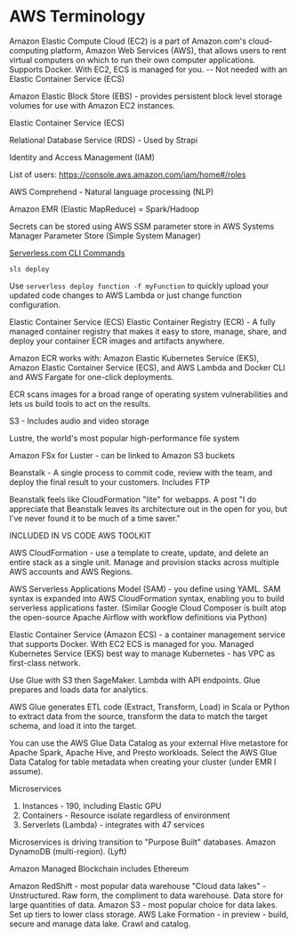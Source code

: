 # AWS Terminology

Amazon Elastic Compute Cloud (EC2) is a part of Amazon.com's cloud-computing platform, Amazon Web Services (AWS), that allows users to rent virtual computers on which to run their own computer applications.  Supports Docker. With EC2, ECS is managed for you.
-- Not needed with an Elastic Container Service (ECS)

Amazon Elastic Block Store (EBS) - provides persistent block level storage volumes for use with Amazon EC2 instances.
<!--
We are using Elastic Block Store for two volumes (drive letters), one for the websites and another for the databases.
-->

Elastic Container Service (ECS)

Relational Database Service (RDS) - Used by Strapi

Identity and Access Management (IAM)

List of users:
https://console.aws.amazon.com/iam/home#/roles


AWS Comprehend - Natural language processing (NLP)  

Amazon EMR (Elastic MapReduce) = Spark/Hadoop  


Secrets can be stored using AWS SSM parameter store in AWS Systems Manager Parameter Store
(Simple System Manager)


[Serverless.com CLI Commands](https://www.serverless.com/framework/docs/providers/aws/cli-reference/deploy/)

	sls deploy


Use `serverless deploy function -f myFunction` to quickly upload your updated code changes to AWS Lambda or just change function configuration.



Elastic Container Service (ECS)
Elastic Container Registry (ECR) - A fully managed container registry that makes it easy to store, manage, share, and deploy your container ECR images and artifacts anywhere.

Amazon ECR works with:
 Amazon Elastic Kubernetes Service (EKS), 
 Amazon Elastic Container Service (ECS), 
 and AWS Lambda
 and Docker CLI
 and AWS Fargate for one-click deployments.

ECR scans images for a broad range of operating system vulnerabilities and lets us build tools to act on the results.

S3 - Includes audio and video storage

Lustre, the world's most popular high-performance file system

Amazon FSx for Luster - can be linked to Amazon S3 buckets


Beanstalk - A single process to commit code, review with the team, and deploy the final result to your customers. Includes FTP

Beanstalk feels like CloudFormation "lite" for webapps. A post "I do appreciate that Beanstalk leaves its architecture out in the open for you, but I've never found it to be much of a time saver."


INCLUDED IN VS CODE AWS TOOLKIT

AWS CloudFormation - use a template to create, update, and delete an entire stack as a single unit. Manage and provision stacks across multiple AWS accounts and AWS Regions.

AWS Serverless Applications Model (SAM) - you define using YAML.  SAM syntax is expanded into AWS CloudFormation syntax, enabling you to build serverless applications faster.
(Similar Google Cloud Composer is built atop the open-source Apache Airflow with workflow definitions via Python)





Elastic Container Service (Amazon ECS) - a container management service that supports Docker.  With EC2 ECS is managed for you.  Managed Kubernetes Service (EKS) best way to manage Kubernetes - has VPC as first-class network.

Use Glue with S3 then SageMaker.  Lambda with API endpoints.
Glue prepares and loads data for analytics.

AWS Glue generates ETL code (Extract, Transform, Load) in Scala or Python to extract data from the source, transform the data to match the target schema, and load it into the target.

You can use the AWS Glue Data Catalog as your external Hive metastore for Apache Spark, Apache Hive, and Presto workloads. Select the AWS Glue Data Catalog for table metadata when creating your cluster (under EMR I assume).

Microservices

1. Instances - 190, including Elastic GPU
2. Containers - Resource isolate regardless of environment
3. Serverlets (Lambda) - integrates with 47 services

Microservices is driving transition to "Purpose Built" databases.  Amazon DynamoDB (multi-region). (Lyft)

Amazon Managed Blockchain includes Ethereum

Amazon RedShift - most popular data warehouse
"Cloud data lakes" - Unstructured.  Raw form, the compliment to data warehouse.  Data store for large quantities of data.
Amazon S3 - most popular choice for data lakes. Set up tiers to lower class storage.
AWS Lake Formation - in preview - build, secure and manage data lake. Crawl and catalog.


